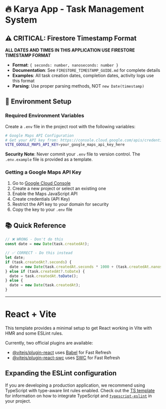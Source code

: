 # 🔥 Karya App - Task Management System

## ⚠️ CRITICAL: Firestore Timestamp Format

**ALL DATES AND TIMES IN THIS APPLICATION USE FIRESTORE TIMESTAMP FORMAT**

- **Format**: `{ seconds: number, nanoseconds: number }`
- **Documentation**: See `FIRESTORE_TIMESTAMP_GUIDE.md` for complete details
- **Examples**: All task creation dates, completion dates, activity logs use this format
- **Parsing**: Use proper parsing methods, NOT `new Date(timestamp)`

## 🔧 Environment Setup

### Required Environment Variables

Create a `.env` file in the project root with the following variables:

```bash
# Google Maps API Configuration
# Get your API key from: https://console.cloud.google.com/apis/credentials
VITE_GOOGLE_MAPS_API_KEY=your_google_maps_api_key_here
```

**Security Note**: Never commit your `.env` file to version control. The `.env.example` file is provided as a template.

### Getting a Google Maps API Key

1. Go to [Google Cloud Console](https://console.cloud.google.com/apis/credentials)
2. Create a new project or select an existing one
3. Enable the Maps JavaScript API
4. Create credentials (API Key)
5. Restrict the API key to your domain for security
6. Copy the key to your `.env` file

## 📚 Quick Reference

```javascript
// ❌ WRONG - Don't do this
const date = new Date(task.createdAt);

// ✅ CORRECT - Do this instead
let date;
if (task.createdAt?.seconds) {
  date = new Date(task.createdAt.seconds * 1000 + (task.createdAt.nanoseconds || 0) / 1000000);
} else if (task.createdAt?.toDate) {
  date = task.createdAt.toDate();
} else {
  date = new Date(task.createdAt);
}
```

---

# React + Vite

This template provides a minimal setup to get React working in Vite with HMR and some ESLint rules.

Currently, two official plugins are available:

- [@vitejs/plugin-react](https://github.com/vitejs/vite-plugin-react/blob/main/packages/plugin-react) uses [Babel](https://babeljs.io/) for Fast Refresh
- [@vitejs/plugin-react-swc](https://github.com/vitejs/vite-plugin-react/blob/main/packages/plugin-react-swc) uses [SWC](https://swc.rs/) for Fast Refresh

## Expanding the ESLint configuration

If you are developing a production application, we recommend using TypeScript with type-aware lint rules enabled. Check out the [TS template](https://github.com/vitejs/vite/tree/main/packages/create-vite/template-react-ts) for information on how to integrate TypeScript and [`typescript-eslint`](https://typescript-eslint.io) in your project.
